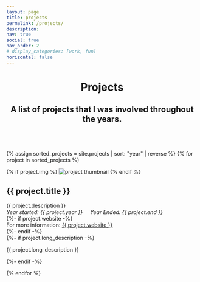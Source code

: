 ```yaml
---
layout: page
title: projects
permalink: /projects/
description: 
nav: true
social: true
nav_order: 2
# display_categories: [work, fun]
horizontal: false
---
```

<header class="post-header">
    <h1 class="post-title">Projects</h1>
    <h2 class="post-description">A list of projects that I was involved throughout the years.</h2>
</header>

<div class="projects column">

  {% assign sorted_projects = site.projects | sort: "year" | reverse %}
  {% for project in sorted_projects %}    

  <div class="card card-project mb-3 hoverable card-horizontal" role="button">
    <div class="row no-gutters ">
      <div class="col-md-4">
        {% if project.img %}
        <img class="card-img-project" src="/assets/projects/{{ project.img | relative_url }}" alt="project thumbnail">
        {% endif %}
      </div>
      <div class="col">
        <h2 class="card-title">{{ project.title }}</h2>
        <span style="display:block;" class="card-text span-year">{{ project.description }}</span>
        <span style="display:block;" class="card-text span-year span-space"><i>Year started: {{ project.year }} &nbsp;&nbsp;&nbsp; Year Ended: {{ project.end }}</i></span>
        {%- if project.website -%}
        <span style="display:block;" class="card-text">For more information: <a class="project-title" href="{{ project.website }}">{{ project.website }}</a></span>
        {%- endif -%}
      </div>
      {%- if project.long_description -%}
      <div class="go-corner" href="#">
        <i class="fas fa-expand-alt"></i>
      </div>
      <div class="hidden">
        <p>{{ project.long_description }}</p>
      </div>
      {%- endif -%}
    </div>
  </div>

{% endfor %}

</div>